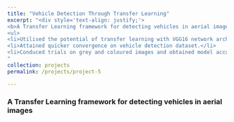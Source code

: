 ```yaml
---
title: "Vehicle Detection Through Transfer Learning"
excerpt: "<div style='text-align: justify;'> 
<b>A Transfer Learning framework for detecting vehicles in aerial images</b>
<ul>
<li>Utilised the potential of transfer learning with VGG16 network architecture.</li> 
<li>Attained quicker convergence on vehicle detection dataset.</li>
<li>Conduced trials on grey and coloured images and obtained model accuracy of 60%.</li>
"
collection: projects
permalink: /projects/project-5

---
```


### A Transfer Learning framework for detecting vehicles in aerial images
